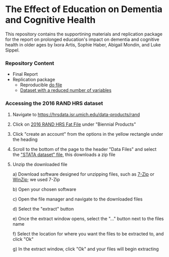 # The Effect of Education on Dementia and Cognitive Health
This repository contains the supportining materials and replication package for the report on prolonged education's impact on dementia and cognitive health in older ages by Ixora Artis, Sophie Haber, Abigail Mondin, and Luke Sippel.
### Repository Content 
- Final Report
- Replication package
  - Reproducible [do file](2016_RAND_HRS.do) 
  - [Dataset with a reduced number of variables](h16f2c_reduced_variables.dta)
### Accessing the 2016 RAND HRS dataset
1. Navigate to https://hrsdata.isr.umich.edu/data-products/rand
2. Click on [2016 RAND HRS Fat File](https://hrsdata.isr.umich.edu/data-products/2016-rand-hrs-fat-file) under "Biennial Products"
3. Click "create an account" from the options in the yellow rectangle under the heading
4. Scroll to the bottom of the page to the header "Data Files" and select the ["STATA dataset" file](https://hrsdata.isr.umich.edu/data-file-download/16297), this downloads a zip file
5. Unzip the downloaded file

     a) Download software designed for unzipping files, such as [7-Zip](https://www.7-zip.org/) or [WinZip](https://www.winzip.com/en/); we used 7-Zip

     b) Open your chosen software

     c) Open the file manager and navigate to the downloaded files

     d) Select the "extract" button

     e) Once the extract window opens, select the "..." button next to the files name

     f) Select the location for where you want the files to be extracted to, and click "Ok"

     g) In the extract window, click "Ok" and your files will begin extracting
